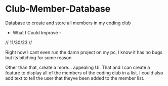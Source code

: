 # Club-Member-Database
Database to create and store all members in my coding club

- What I Could Improve -

// 11/30/23 //

Right now I cant even run the damn project on my pc, I know it has no bugs but its bitching for some reason

Other than that, create a more... appealing UI. That and I can create a feature to display all of the members of the
coding club in a list. I could also add text to tell the user that theyve been added to the member list.

